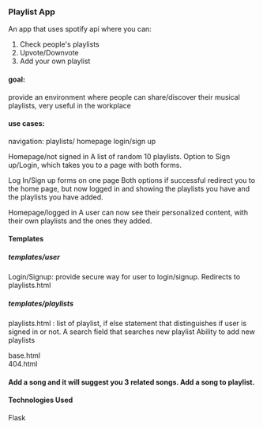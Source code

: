 
### Playlist App

An app that uses spotify api where you can:
1. Check people's playlists
2. Upvote/Downvote
3. Add your own playlist


#### goal:
provide an environment where people can share/discover their musical playlists, very useful in the workplace


#### use cases:

navigation:
playlists/ homepage
login/sign up

Homepage/not signed in
A list of random 10 playlists. 
Option to Sign up/Login, which takes you to a page with both forms.

Log In/Sign up forms on one page
Both options if successful redirect you to the home page, but now logged in and showing the playlists you have and the playlists you have added.

Homepage/logged in
A user can now see their personalized content, with their own playlists and the ones they added.

#### Templates
##### templates/user
Login/Signup: provide secure way for user to login/signup. Redirects to playlists.html


##### templates/playlists
playlists.html : list of playlist, if else statement that distinguishes if user is signed in or not.
A search field that searches new playlist
Ability to add new playlists

base.html  
404.html

#### Add a song and it will suggest you 3 related songs. Add a song to playlist.


#### Technologies Used

Flask



